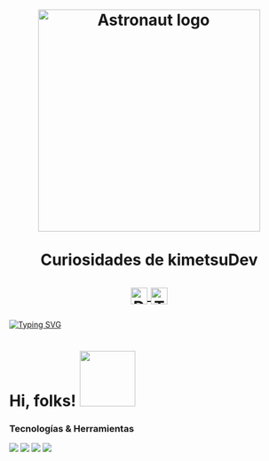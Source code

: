 
<h1 align=center> 
  <a href="#"><img width="400" alt="Astronaut logo" align="center" src="https://miro.medium.com/max/3000/0*JKyzq_e9TUlb84wX" /></a><br><br>
  Curiosidades de kimetsuDev <br> 
    <p>
      <a href="https://discord.com/invite/u3dsh9M" target="blank">
          <img align="center" alt="Discord" width="30px" src="https://img.icons8.com/nolan/64/discord-logo.png" /> </a>
      <a href="https://www.twitch.tv/mouredev" target="_blank">
          <img align="center" alt="Twitch" width="30px" src="https://img.icons8.com/nolan/64/twitch.png" /> </a>
    </p>    
</h1>


[![Typing SVG](https://readme-typing-svg.herokuapp.com/?font=Stick%20No%20Bills&vCenter=true&center-true&size=30&color=ff536d&width=480&lines=Estudiante%20de%20DAM%20en%20prácticas;Futuro%20Pro%20en%20Desarrollo%20de%20Aplicaciones;Pupilo%20de%20MoureDev;Bug%20...%20¿Qué%20es%20eso?%20👀)](https://git.io/typing-svg)




# Hi, folks! <img src="https://i1.wp.com/bobalicon.com/wp-content/uploads/2021/04/Tercer-Luna-Demoniaca-Akaza.jpg?resize=759%2C500&ssl=1" width="100px" >


### Tecnologías & Herramientas
<a href="#&nbsp"><img src="https://img.shields.io/badge/OS-Linux-ff536d?logo=linux" /></a>
<a href="#&nbsp"><img src="https://img.shields.io/badge/Virtualizacion-Docker-ff536d?logo=docker" /></a> 
<a href="#&nbsp"><img src="https://img.shields.io/badge/Code-Kotlin-ff536d?logo=kotlin" /></a> 
<a href="#&nbsp"><img src="https://img.shields.io/badge/Code-Java-ff536d?logo=java" /></a> 



<!---
rbjavi/rbjavi is a ✨ special ✨ repository because its `README.md` (this file) appears on your GitHub profile.
You can click the Preview link to take a look at your changes.
--->
